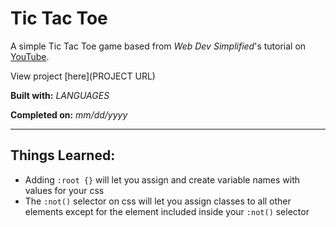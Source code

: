 # Tic Tac Toe

A simple Tic Tac Toe game based from _Web Dev Simplified_'s tutorial on [YouTube](https://www.youtube.com/watch?v=Y-GkMjUZsmM).

View project [here](PROJECT URL)

**Built with:** _LANGUAGES_

**Completed on:** _mm/dd/yyyy_

---

## Things Learned:

-   Adding `:root {}` will let you assign and create variable names with values for your css
-   The `:not()` selector on css will let you assign classes to all other elements except for the element included inside your `:not()` selector
